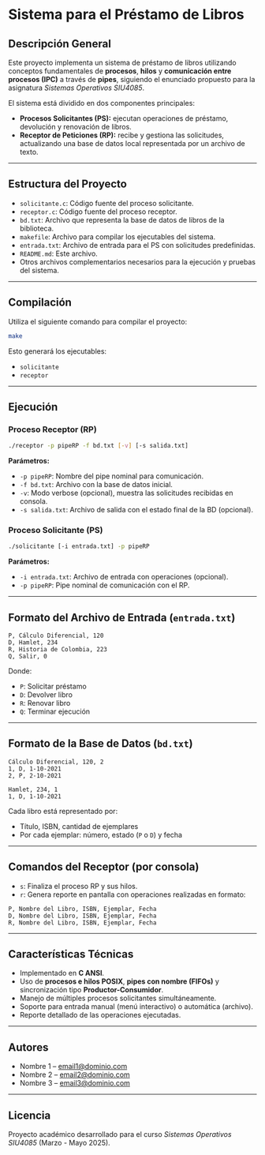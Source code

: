 # Sistema para el Préstamo de Libros

## Descripción General

Este proyecto implementa un sistema de préstamo de libros utilizando conceptos fundamentales de **procesos**, **hilos** y **comunicación entre procesos (IPC)** a través de **pipes**, siguiendo el enunciado propuesto para la asignatura *Sistemas Operativos SIU4085*.

El sistema está dividido en dos componentes principales:

- **Procesos Solicitantes (PS):** ejecutan operaciones de préstamo, devolución y renovación de libros.
- **Receptor de Peticiones (RP):** recibe y gestiona las solicitudes, actualizando una base de datos local representada por un archivo de texto.

---

## Estructura del Proyecto

- `solicitante.c`: Código fuente del proceso solicitante.
- `receptor.c`: Código fuente del proceso receptor.
- `bd.txt`: Archivo que representa la base de datos de libros de la biblioteca.
- `makefile`: Archivo para compilar los ejecutables del sistema.
- `entrada.txt`: Archivo de entrada para el PS con solicitudes predefinidas.
- `README.md`: Este archivo.
- Otros archivos complementarios necesarios para la ejecución y pruebas del sistema.

---

## Compilación

Utiliza el siguiente comando para compilar el proyecto:

```bash
make
```

Esto generará los ejecutables:

- `solicitante`
- `receptor`

---

## Ejecución

### Proceso Receptor (RP)

```bash
./receptor -p pipeRP -f bd.txt [-v] [-s salida.txt]
```

**Parámetros:**

- `-p pipeRP`: Nombre del pipe nominal para comunicación.
- `-f bd.txt`: Archivo con la base de datos inicial.
- `-v`: Modo verbose (opcional), muestra las solicitudes recibidas en consola.
- `-s salida.txt`: Archivo de salida con el estado final de la BD (opcional).

### Proceso Solicitante (PS)

```bash
./solicitante [-i entrada.txt] -p pipeRP
```

**Parámetros:**

- `-i entrada.txt`: Archivo de entrada con operaciones (opcional).
- `-p pipeRP`: Pipe nominal de comunicación con el RP.

---

## Formato del Archivo de Entrada (`entrada.txt`)

```
P, Cálculo Diferencial, 120
D, Hamlet, 234
R, Historia de Colombia, 223
Q, Salir, 0
```

Donde:

- `P`: Solicitar préstamo
- `D`: Devolver libro
- `R`: Renovar libro
- `Q`: Terminar ejecución

---

## Formato de la Base de Datos (`bd.txt`)

```
Cálculo Diferencial, 120, 2
1, D, 1-10-2021
2, P, 2-10-2021

Hamlet, 234, 1
1, D, 1-10-2021
```

Cada libro está representado por:
- Título, ISBN, cantidad de ejemplares
- Por cada ejemplar: número, estado (`P` o `D`) y fecha

---

## Comandos del Receptor (por consola)

- `s`: Finaliza el proceso RP y sus hilos.
- `r`: Genera reporte en pantalla con operaciones realizadas en formato:

```
P, Nombre del Libro, ISBN, Ejemplar, Fecha
D, Nombre del Libro, ISBN, Ejemplar, Fecha
R, Nombre del Libro, ISBN, Ejemplar, Fecha
```

---

## Características Técnicas

- Implementado en **C ANSI**.
- Uso de **procesos e hilos POSIX**, **pipes con nombre (FIFOs)** y sincronización tipo **Productor-Consumidor**.
- Manejo de múltiples procesos solicitantes simultáneamente.
- Soporte para entrada manual (menú interactivo) o automática (archivo).
- Reporte detallado de las operaciones ejecutadas.

---

## Autores

- Nombre 1 – email1@dominio.com
- Nombre 2 – email2@dominio.com
- Nombre 3 – email3@dominio.com

---

## Licencia

Proyecto académico desarrollado para el curso *Sistemas Operativos SIU4085* (Marzo - Mayo 2025).
